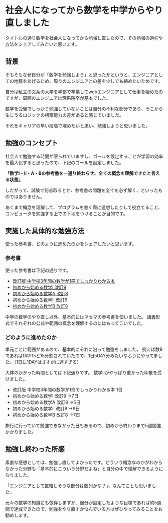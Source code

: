 # 社会人になってから数学を中学からやり直しました

タイトルの通り数学を社会人になってから勉強し直したので、その勉強の過程や方法をシェアしてみたいと思います。

## 背景

そもそもなぜ自分が「数学を勉強しよう」と思ったかというと、エンジニアとしての地肩をあげるため、周りのエンジニアとの差を少しでも縮めたいためです。

自分は私立の文系の大学を学部で卒業してwebエンジニアとして仕事を始めたのですが、周囲のエンジニアは理系院卒が基本でした。

数学を受験でしっかり勉強していないことは自分の不利な部分であり、そこから生じうるロジックの構築能力の差があると感じていました。

それをキャリアの早い段階で埋めたいと思い、勉強しようと思いました。

## 勉強のコンセプト

社会人で勉強する時間が限られていますし、ゴールを設定することが学習の効率を最大化すると思ったので、下記のゴールを設定しました。

**「数学Ⅰ・Ⅱ・A・Bの参考書を一通り終わらせ、全ての概念を理解できたと言える状態」**

したがって、試験で何点取るとか、参考書の問題を全てを必ず解く、といったものではありません。

あくまで概念を理解して、プログラムを書く際に連想したりして役立てること、コンピュータを勉強する上での下地をつけることが目的です。

## 実施した具体的な勉強方法

使った参考書、どのように進めたのかをシェアしたいと思います。

### 参考書

使った参考書は下記の通りです。

- [改訂版 中学校3年間の数学が1冊でしっかりわかる本](https://www.amazon.co.jp/gp/product/B08W1RRLRZ/ref=ppx_yo_dt_b_d_asin_image_o09?ie=UTF8&psc=1)
- [初めから始める数学I 改訂9](https://www.amazon.co.jp/gp/product/4866152036/ref=ppx_yo_dt_b_asin_image_o07_s00?ie=UTF8&psc=1)
- [初めから始める数学A 改訂8](https://www.amazon.co.jp/gp/product/4866151595/ref=ppx_yo_dt_b_asin_image_o07_s00?ie=UTF8&psc=1)
- [初めから始める数学Ⅱ 改訂9](https://www.amazon.co.jp/gp/product/4866152044/ref=ppx_yo_dt_b_asin_image_o07_s00?ie=UTF8&psc=1)
- [初めから始める数学B 改訂8](https://www.amazon.co.jp/gp/product/4866151722/ref=ppx_yo_dt_b_asin_image_o08_s00?ie=UTF8&psc=1)

中学の数学のやり直し以外、基本的にはマセマの参考書を使いました。
講義形式でそれぞれの公式や範囲の概念を理解するのにはもってこいでした。

### どのように進めたのか

単元ごとに範囲があるので、基本的にそれに沿って勉強をしました。
例えば数BであればDAY15と15分割されていたので、1日5DAY分みたいなふうにやってました。（1日に1DAYはさすがに遅すぎる）

大体のかかった時間としては下記通りです。
数学Ⅱがやっぱり重かった印象を受けました。

- 改訂版 中学校3年間の数学が1冊でしっかりわかる本 1日
- 初めから始める数学I 改訂9 →7日
- 初めから始める数学A 改訂8 →5日
- 初めから始める数学Ⅱ 改訂9 →9日
- 初めから始める数学B 改訂8 →7日

旅行に行っていて勉強できなかった日もあるので、初めから終わりまで5週間強かかりました。

## 勉強し終わった所感

素直な感想としては、勉強し直してよかったです。どういう概念なのかがわからなかった分野も「基本的にこういう分野だよね」と自分の中で理解できるようになりました。

「エンジニアとして直結しそうな部分は数列かな？」、なんてことも思いました。

元々の数学の知識にも依存しますが、自分が設定したような目標であれば約5週間で達成できたので、勉強をやり直すか悩んでいる方はぜひやってみることをお勧めします。














